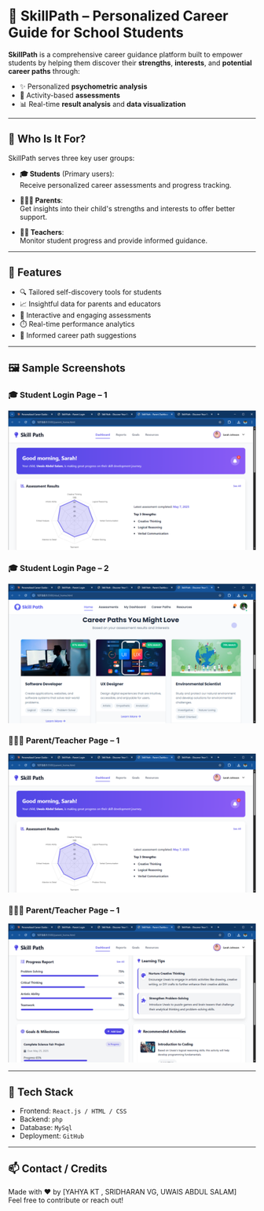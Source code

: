 # 🎯 SkillPath – Personalized Career Guide for School Students

**SkillPath** is a comprehensive career guidance platform built to empower students by helping them discover their **strengths**, **interests**, and **potential career paths** through:
- ✨ Personalized **psychometric analysis**
- 🧩 Activity-based **assessments**
- 📊 Real-time **result analysis** and **data visualization**

---

## 👥 Who Is It For?

SkillPath serves three key user groups:

- **🎓 Students** (Primary users):  
  Receive personalized career assessments and progress tracking.

- **👨‍👩‍👧 Parents**:  
  Get insights into their child's strengths and interests to offer better support.

- **👩‍🏫 Teachers**:  
  Monitor student progress and provide informed guidance.

---

## 🌟 Features

- 🔍 Tailored self-discovery tools for students  
- 📈 Insightful data for parents and educators  
- 🧠 Interactive and engaging assessments  
- ⏱️ Real-time performance analytics  
- 📌 Informed career path suggestions

---

## 🖼️ Sample Screenshots

### 🎓 Student Login Page – 1
![Student Login 1](SkillPath_carrer_guidance_platform-main/sample-images/parent-page1.png.png)

### 🎓 Student Login Page – 2
![Student Login 2](sample-images/student-login3.png.png)

### 👨‍👩‍👧 Parent/Teacher Page – 1
![Parent Page 1](sample-images/parent-page1.png.png)

### 👨‍👩‍👧 Parent/Teacher Page – 1
![Parent Page 2](sample-images/parent-page2.png.png)



---

## 🚀 Tech Stack

- Frontend: `React.js / HTML / CSS`
- Backend: `php`
- Database: `MySql`
- Deployment: `GitHub`

---

## 📫 Contact / Credits

Made with ❤️ by [YAHYA KT , SRIDHARAN VG, UWAIS ABDUL SALAM]  
Feel free to contribute or reach out!

